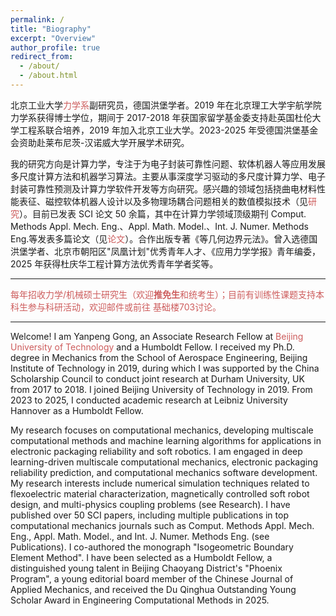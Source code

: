 ```yaml
---
permalink: /
title: "Biography"
excerpt: "Overview"
author_profile: true
redirect_from:
  - /about/
  - /about.html
---
```


北京工业大学<a href="https://www.bjut.edu.cn/" style="text-decoration:none;color:indianred;">力学系</a>副研究员，德国洪堡学者。2019 年在北京理工大学宇航学院力学系获得博士学位，期间于 2017-2018 年获国家留学基金委支持赴英国杜伦大学工程系联合培养，2019 年加入北京工业大学。2023-2025 年受德国洪堡基金会资助赴莱布尼茨-汉诺威大学开展学术研究。

我的研究方向是计算力学，专注于为电子封装可靠性问题、软体机器人等应用发展多尺度计算方法和机器学习算法。主要从事深度学习驱动的多尺度计算力学、电子封装可靠性预测及计算力学软件开发等方向研究。感兴趣的领域包括挠曲电材料性能表征、磁控软体机器人设计以及多物理场耦合问题相关的数值模拟技术（见<a href="https://yanpeng-gong.github.io/research/" style="text-decoration:none;color:indianred;">研究</a>）。目前已发表 SCI 论文 50 余篇，其中在计算力学领域顶级期刊 Comput. Methods Appl. Mech. Eng.、Appl. Math. Model.、Int. J. Numer. Methods Eng.等发表多篇论文（见<a href="https://yanpeng-gong.github.io/publications/" style="text-decoration:none;color:indianred;">论文</a>）。合作出版专著《等几何边界元法》。曾入选德国洪堡学者、北京市朝阳区"凤凰计划"优秀青年人才、《应用力学学报》青年编委，2025 年获得杜庆华工程计算方法优秀青年学者奖等。

<hr>

<p style="color:indianred;">每年招收力学/机械硕士研究生（欢迎<strong>推免生</strong>和统考生）；目前有训练性课题支持本科生参与科研活动，欢迎<a href="mailto:yanpeng.gong@bjut.edu.cn" style="text-decoration:none;color:indianred;"><i class="fas fa-fw fa-envelope" style="color:indianred"></i>邮件</a>或前往<a href="https://map.baidu.com/poi/%E5%8C%97%E5%B7%A5%E5%A4%A7%E8%A5%BF%E6%A0%A1%E5%8C%BA-%E5%9F%BA%E7%A1%80%E6%A5%BC/@12966984.011321558,4821348.059172729,19z?uid=32a7781ceabaac6279dbd25a&ugc_type=3&ugc_ver=1&device_ratio=2&compat=1&pcevaname=pc4.1&querytype=detailConInfo&da_src=shareurl" style="text-decoration:none;color:indianred;"><i class="fa fa-fw fa-map-marker" style="color:indianred"></i> 基础楼703</a>讨论。</p>

<hr>

Welcome! I am Yanpeng Gong, an Associate Research Fellow at <a href="https://www.bjut.edu.cn/" style="text-decoration:none;color:indianred;"> Beijing University of Technology </a> and a Humboldt Fellow. I received my Ph.D. degree in Mechanics from the School of Aerospace Engineering, Beijing Institute of Technology in 2019, during which I was supported by the China Scholarship Council to conduct joint research at Durham University, UK from 2017 to 2018. I joined Beijing University of Technology in 2019. From 2023 to 2025, I conducted academic research at Leibniz University Hannover as a Humboldt Fellow.

My research focuses on computational mechanics, developing multiscale computational methods and machine learning algorithms for applications in electronic packaging reliability and soft robotics. I am engaged in deep learning-driven multiscale computational mechanics, electronic packaging reliability prediction, and computational mechanics software development. My research interests include numerical simulation techniques related to flexoelectric material characterization, magnetically controlled soft robot design, and multi-physics coupling problems (see Research). I have published over 50 SCI papers, including multiple publications in top computational mechanics journals such as Comput. Methods Appl. Mech. Eng., Appl. Math. Model., and Int. J. Numer. Methods Eng. (see Publications). I co-authored the monograph "Isogeometric Boundary Element Method". I have been selected as a Humboldt Fellow, a distinguished young talent in Beijing Chaoyang District's "Phoenix Program", a young editorial board member of the Chinese Journal of Applied Mechanics, and received the Du Qinghua Outstanding Young Scholar Award in Engineering Computational Methods in 2025.
